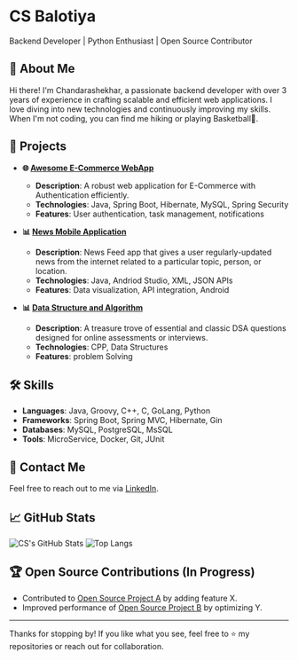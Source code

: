 # CS Balotiya
Backend Developer | Python Enthusiast | Open Source Contributor

## 🌟 About Me
Hi there! I'm Chandarashekhar, a passionate backend developer with over 3 years of experience in crafting scalable and efficient web applications. I love diving into new technologies and continuously improving my skills. When I'm not coding, you can find me hiking or playing Basketball🏀.

## 🚀 Projects
- **🌐 [Awesome E-Commerce WebApp](https://github.com/csbalotiya/ECommerceServerApp)**
  - **Description**: A robust web application for E-Commerce with Authentication efficiently.
  - **Technologies**: Java, Spring Boot, Hibernate, MySQL, Spring Security
  - **Features**: User authentication, task management, notifications

- **📊 [News Mobile Application](https://github.com/csbalotiya/My-News-App)**
  - **Description**: News Feed app that gives a user regularly-updated news from the internet related to a particular topic, person, or location.
  - **Technologies**: Java, Andriod Studio, XML, JSON APIs
  - **Features**: Data visualization, API integration, Android
 
- **📊 [Data Structure and Algorithm](https://github.com/csbalotiya/Data-Structure-And-Algorithms)**
  - **Description**: A treasure trove of essential and classic DSA questions designed for online assessments or interviews.
  - **Technologies**: CPP, Data Structures
  - **Features**: problem Solving

## 🛠️ Skills
- **Languages**: Java, Groovy, C++, C, GoLang, Python
- **Frameworks**: Spring Boot, Spring MVC, Hibernate, Gin
- **Databases**: MySQL, PostgreSQL, MsSQL
- **Tools**: MicroService, Docker, Git, JUnit 

## 🔗 Contact Me
Feel free to reach out to me via [LinkedIn](https://www.linkedin.com/in/chandrashekhar-balotiya-6a44141aa).

## 📈 GitHub Stats
![CS's GitHub Stats](https://github-readme-stats.vercel.app/api?username=csbalotiya&show_icons=true&theme=radical)
![Top Langs](https://github-readme-stats.vercel.app/api/top-langs/?username=csbalotiya&layout=compact&theme=radical)

## 🏆 Open Source Contributions (In Progress)
- Contributed to [Open Source Project A](https://github.com/opensource/project-a) by adding feature X.
- Improved performance of [Open Source Project B](https://github.com/opensource/project-b) by optimizing Y.

---

Thanks for stopping by! If you like what you see, feel free to ⭐️ my repositories or reach out for collaboration.

<!---
csbalotiya/csbalotiya is a ✨ special ✨ repository because its `README.md` (this file) appears on your GitHub profile.
You can click the Preview link to take a look at your changes.
--->
